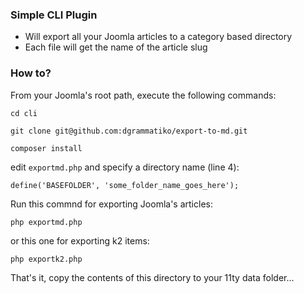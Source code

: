### Simple CLI Plugin

- Will export all your Joomla articles to a category based directory
- Each file will get the name of the article slug


### How to?

From your Joomla's root path, execute the following commands:

```
cd cli
```

```
git clone git@github.com:dgrammatiko/export-to-md.git
```

```
composer install
```

edit `exportmd.php` and specify a directory name (line 4):
```
define('BASEFOLDER', 'some_folder_name_goes_here');
```

Run this commnd for exporting Joomla's articles:
```
php exportmd.php
```

or this one for exporting k2 items:
```
php exportk2.php
```

That's it, copy the contents of this directory to your 11ty data folder...
